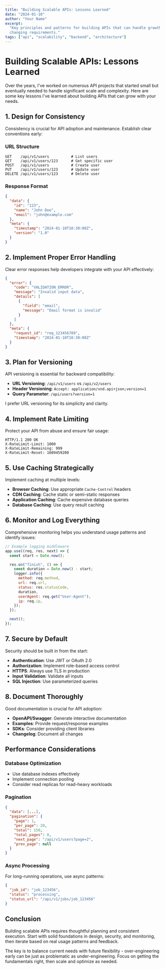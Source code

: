 ```yaml
---
title: "Building Scalable APIs: Lessons Learned"
date: "2024-01-10"
author: "Your Name"
excerpt:
  "Key principles and patterns for building APIs that can handle growth and
  changing requirements."
tags: ["api", "scalability", "backend", "architecture"]
---
```


# Building Scalable APIs: Lessons Learned

Over the years, I've worked on numerous API projects that started small but
eventually needed to handle significant scale and complexity. Here are some key
lessons I've learned about building APIs that can grow with your needs.

## 1. Design for Consistency

Consistency is crucial for API adoption and maintenance. Establish clear
conventions early:

### URL Structure

```
GET    /api/v1/users          # List users
GET    /api/v1/users/123      # Get specific user
POST   /api/v1/users          # Create user
PUT    /api/v1/users/123      # Update user
DELETE /api/v1/users/123      # Delete user
```

### Response Format

```json
{
  "data": {
    "id": "123",
    "name": "John Doe",
    "email": "john@example.com"
  },
  "meta": {
    "timestamp": "2024-01-10T10:30:00Z",
    "version": "1.0"
  }
}
```

## 2. Implement Proper Error Handling

Clear error responses help developers integrate with your API effectively:

```json
{
  "error": {
    "code": "VALIDATION_ERROR",
    "message": "Invalid input data",
    "details": [
      {
        "field": "email",
        "message": "Email format is invalid"
      }
    ]
  },
  "meta": {
    "request_id": "req_123456789",
    "timestamp": "2024-01-10T10:30:00Z"
  }
}
```

## 3. Plan for Versioning

API versioning is essential for backward compatibility:

- **URL Versioning**: `/api/v1/users` vs `/api/v2/users`
- **Header Versioning**: `Accept: application/vnd.api+json;version=1`
- **Query Parameter**: `/api/users?version=1`

I prefer URL versioning for its simplicity and clarity.

## 4. Implement Rate Limiting

Protect your API from abuse and ensure fair usage:

```http
HTTP/1.1 200 OK
X-RateLimit-Limit: 1000
X-RateLimit-Remaining: 999
X-RateLimit-Reset: 1609459200
```

## 5. Use Caching Strategically

Implement caching at multiple levels:

- **Browser Caching**: Use appropriate `Cache-Control` headers
- **CDN Caching**: Cache static or semi-static responses
- **Application Caching**: Cache expensive database queries
- **Database Caching**: Use query result caching

## 6. Monitor and Log Everything

Comprehensive monitoring helps you understand usage patterns and identify
issues:

```javascript
// Example logging middleware
app.use((req, res, next) => {
  const start = Date.now();

  res.on("finish", () => {
    const duration = Date.now() - start;
    logger.info({
      method: req.method,
      url: req.url,
      status: res.statusCode,
      duration,
      userAgent: req.get("User-Agent"),
      ip: req.ip,
    });
  });

  next();
});
```

## 7. Secure by Default

Security should be built in from the start:

- **Authentication**: Use JWT or OAuth 2.0
- **Authorization**: Implement role-based access control
- **HTTPS**: Always use TLS in production
- **Input Validation**: Validate all inputs
- **SQL Injection**: Use parameterized queries

## 8. Document Thoroughly

Good documentation is crucial for API adoption:

- **OpenAPI/Swagger**: Generate interactive documentation
- **Examples**: Provide request/response examples
- **SDKs**: Consider providing client libraries
- **Changelog**: Document all changes

## Performance Considerations

### Database Optimization

- Use database indexes effectively
- Implement connection pooling
- Consider read replicas for read-heavy workloads

### Pagination

```json
{
  "data": [...],
  "pagination": {
    "page": 1,
    "per_page": 20,
    "total": 150,
    "total_pages": 8,
    "next_page": "/api/v1/users?page=2",
    "prev_page": null
  }
}
```

### Async Processing

For long-running operations, use async patterns:

```json
{
  "job_id": "job_123456",
  "status": "processing",
  "status_url": "/api/v1/jobs/job_123456"
}
```

## Conclusion

Building scalable APIs requires thoughtful planning and consistent execution.
Start with solid foundations in design, security, and monitoring, then iterate
based on real usage patterns and feedback.

The key is to balance current needs with future flexibility - over-engineering
early can be just as problematic as under-engineering. Focus on getting the
fundamentals right, then scale and optimize as needed.

